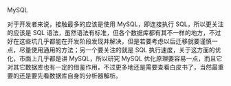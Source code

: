 MySQL

对于开发者来说，接触最多的应该是使用 MySQL，即连接执行 SQL，所以更关注的应该是 SQL 语法，虽然语法有标准，但各个数据库都有其不一样的地方，不过好在这些坑几乎都能在开发阶段发现并解决，但是若要考虑以后迁移就要谨慎一点，尽量使用通用的方法；另一个要关注的就是 SQL 执行速度，关于这方面的优化，市面上几乎都是讲 MySQL，所以研究 MySQL 优化原理要容易一点，而且它对其它数据库也有一定的借鉴作用，不过更多地还是需要查看白皮书了，当然最重要的还是要先看数据库自身的分析器解析。